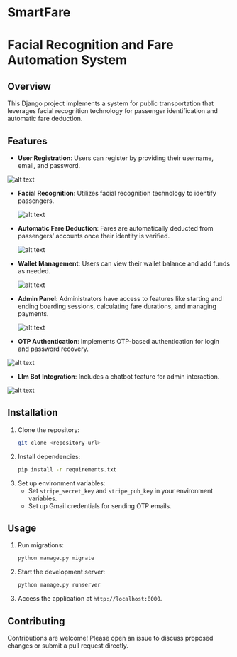 # SmartFare

# Facial Recognition and Fare Automation System

## Overview
This Django project implements a system for public transportation that leverages facial recognition technology for passenger identification and automatic fare deduction. 

## Features
- **User Registration**: Users can register by providing their username, email, and password.
  
![alt text](https://imgur.com/CnaXZY6.png)

- **Facial Recognition**: Utilizes facial recognition technology to identify passengers.
  
  ![alt text](https://imgur.com/0mho9nJ.png)
  
- **Automatic Fare Deduction**: Fares are automatically deducted from passengers' accounts once their identity is verified.
  
  ![alt text](https://imgur.com/ZfV3aZm.png)
  
- **Wallet Management**: Users can view their wallet balance and add funds as needed.
 
  ![alt text](https://imgur.com/oMXYTLd.png)
  
- **Admin Panel**: Administrators have access to features like starting and ending boarding sessions, calculating fare durations, and managing payments.
  
  ![alt text](https://imgur.com/q3pF9Dc.png)
  
- **OTP Authentication**: Implements OTP-based authentication for login and password recovery.
  
 ![alt text](https://imgur.com/b5JWrkH.png)
  
- **Llm Bot Integration**: Includes a chatbot feature for admin interaction.
  
![alt text](https://imgur.com/j1bVbvB.png)

## Installation
1. Clone the repository:
    ```bash
    git clone <repository-url>
    ```
2. Install dependencies:
    ```bash
    pip install -r requirements.txt
    ```
3. Set up environment variables:
    - Set `stripe_secret_key` and `stripe_pub_key` in your environment variables.
    - Set up Gmail credentials for sending OTP emails.

## Usage
1. Run migrations:
    ```bash
    python manage.py migrate
    ```
2. Start the development server:
    ```bash
    python manage.py runserver
    ```
3. Access the application at `http://localhost:8000`.

## Contributing
Contributions are welcome! Please open an issue to discuss proposed changes or submit a pull request directly.
